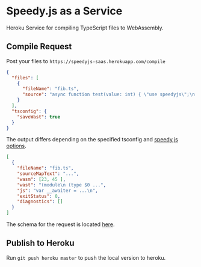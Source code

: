 # Speedy.js as a Service

Heroku Service for compiling TypeScript files to WebAssembly.

## Compile Request

Post your files to `https://speedyjs-saas.herokuapp.com/compile`

```json
{
  "files": [
    {
      "fileName": "fib.ts",
      "source": "async function test(value: int) { \"use speedyjs\";\n return value; }"
    }
  ],
  "tsconfig": {
    "saveWast": true
  }
}

```

The output differs depending on the specified tsconfig and [speedy.js options](https://github.com/MichaReiser/speedy.js/blob/master/packages/compiler/src/speedyjs-compiler-options.ts#L10).

```json
[
  {
    "fileName": "fib.ts",
    "sourceMapText": "...",
    "wasm": [23, 45 ],
    "wast": "(module\n (type $0 ...",
    "js": "var __awaiter = ...\n",
    "exitStatus": 0,
    "diagnostics": []
  }
]
```

The schema for the request is located [here](./schemas/compile-schema.json).

## Publish to Heroku

Run `git push heroku master` to push the local version to heroku. 
